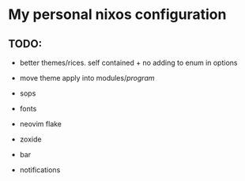 # My personal nixos configuration

## TODO:
- better themes/rices. self contained + no adding to enum in options
- move theme apply into modules/*program*

- sops
- fonts

- neovim flake
- zoxide

- bar
- notifications
